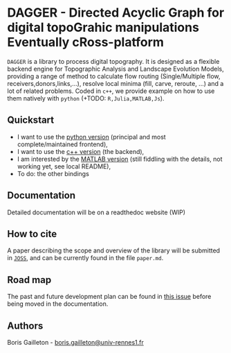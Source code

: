 # DAGGER - Directed Acyclic Graph for digital topoGrahic manipulations Eventually cRoss-platform

`DAGGER` is a library to process digital topography. It is designed as a flexible backend engine for Topographic Analysis and Landscape Evolution Models, providing a range of method to calculate flow routing (Single/Multiple flow, receivers,donors,links,...), resolve local minima (fill, carve, reroute, ...) and a lot of related problems. Coded in `c++`, we provide example on how to use them natively with `python` (+TODO: `R,Julia,MATLAB,Js`).

## Quickstart 

- I want to use the [python version](https://github.com/bgailleton/DAGGER/tree/main/wrappers/python) (principal and most complete/maintained frontend),
- I want to use the [c++ version](https://github.com/bgailleton/DAGGER/tree/main/wrappers/cpp) (the backend),
- I am interested by the [MATLAB version](https://github.com/bgailleton/DAGGER/tree/main/wrappers/MATLAB) (still fiddling with the details, not working yet, see local README),
- To do: the other bindings

## Documentation

Detailed documentation will be on a readthedoc website (WIP)

## How to cite

A paper describing the scope and overview of the library will be submitted in [`JOSS`](https://joss.theoj.org/), and can be currently found in the file `paper.md`.

## Road map

The past and future development plan can be found in [this issue](https://github.com/bgailleton/DAGGER/issues/1) before being moved in the documentation.

## Authors

Boris Gailleton - boris.gailleton@univ-rennes1.fr




































<!--  -->
